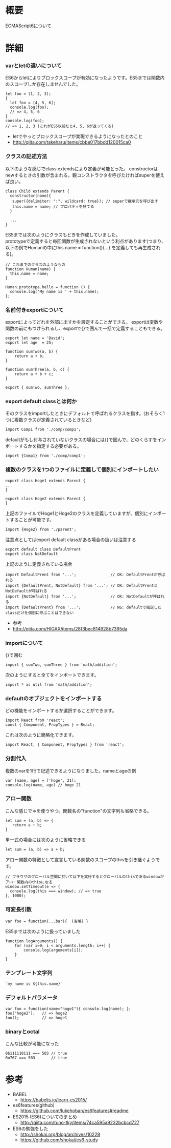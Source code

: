 # 概要
ECMAScript6について

# 詳細

### varとletの違いについて
ES6からletによりブロックスコープが有効になったようです。ES5までは関数内のスコープしか存在しませんでした。
```
let foo = [1, 2, 3];
{
  let foo = [4, 5, 6];
  console.log(foo);
  // => 4, 5, 6
}
console.log(foo);
// => 1, 2, 3 (これがES5以前だと4, 5, 6が返ってくる)
```
- letでやっとブロックスコープが実現できるようになったとのこと
 - http://qiita.com/takeharu/items/cbbe017bbdd120015ca0

### クラスの記述方法
以下のような感じでclass extendsにより定義が可能とった。
constructorはnewするときの引数が含まれる。親コンストラクタを呼びたければsuperを使えば良い。
```
class Child extends Parent {
  constructor(name){
   super({delimiter: ":", wildcard: true}); // superで継承元を呼び出す
   this.name = name; // プロパティを持てる
  }

  ...
}
```

ES5までは次のようにクラスもどきを作成していました。  
prototypeで定義すると毎回関数が生成されないという利点があります(つまり、以下の例でHumanの中にthis.name = function(){...} を定義しても再生成される)。
```
// これまでのクラスのようなもの
function Human(name) {
  this.name = name;
}
 
Human.prototype.hello = function () {
  console.log('My name is ' + this.name);
};
```

### 名前付きexportについて
exportによってどれを外部に出すかを設定することができる。 
exportは変数や関数の前にもつけられるし、exportで{}で囲んで一括で定義することもできる。
```
export let name = 'David';
export let age  = 25;

function sumTwo(a, b) {
    return a + b;
}
 
function sumThree(a, b, c) {
    return a + b + c;
}
 
export { sumTwo, sumThree };
```

### export default classとは何か
そのクラスをimportしたときにデフォルトで呼ばれるクラスを指す。(おそらく1つに複数クラスが定義されているときなど)
```
import Comp1 from './comp/comp1';
```

defaultがもし付与されていないクラスの場合には{}で囲んで、どのくらすをインポートするかを指定する必要がある。
```
import {Comp1} from './comp/comp1';
```

### 複数のクラスを1つのファイルに定義して個別にインポートしたい
```
export class Hoge1 extends Parent {
...
}

export class Hoge2 extends Parent {
}
```

上記のファイルでHoge1とHoge2のクラスを定義していますが、個別にインポートすることが可能です。
```
import {Hoge2} from './parent';
```

注意点としてはexport default classがある場合の扱いは注意する
```
export default class DefaultPrent
export class NotDefault
```

上記のように定義されている場合
```
import DefaultPrent from '...';               // OK: DefaultPrentが呼ばれる
import {DefaultPrent, NotDefault} from '...'; // OK: DefaultPrentとNotDefaultが呼ばれる
import {NotDefault} from '...';               // OK: NotDefaultが呼ばれる
import {DefaultPrent} from '...';             // NG: defaultで指定したclassだけを個別に呼ぶことはできない
```

- 参考
 - http://qiita.com/HIGAX/items/28f3bec814928b7395da

### importについて
{}で囲む
```
import { sumTwo, sumThree } from 'math/addition';
```

次のようにすると全てをインポートできます。
```
import * as util from 'math/addition';
```

### defaultのオブジェクトをインポートする
どの機能をインポートするか選択することができます。
```
import React from 'react';
const { Component, PropTypes } = React;
```

これは次のように簡略化できます。
```
import React, { Component, PropTypes } from 'react';
```


### 分割代入
複数のvarを1行で記述できるようになりました。nameとageの例
```
var [name, age] = ['hoge', 21];
console.log(name, age) // hoge 21
```

### アロー関数
こんな感じで=>を使うやつ。関数名の"function"の文字列も省略できる。
```
let sum = (a, b) => {
   return a + b;
}
```

単一式の場合には次のように省略できる
```
let sum = (a, b) => a + b;
```

アロー関数の特徴として宣言している関数のスコープのthisを引き継ぐようです。
```
// ブラウザのグローバル空間に於いて以下を実行するとグローバルのthisであるwindowがアロー関数内のthisになる
window.setTimeout(e => {
  console.log(this === window); // => true
}, 1000);
```

### 可変長引数
```
var foo = function(...bar){  (省略) }
```

ES5までは次のように扱っていました
```
function logArguments() {
    for (var i=0; i < arguments.length; i++) {
        console.log(arguments[i]);
    }
}
```

### テンプレート文字列
```
`my name is ${this.name}`
```

### デフォルトパラメータ
```
var foo = function(name="hoge1"){ console.log(name); };
foo("hoge2");   // => hoge2
foo();          // => hoge1
```

### binaryとoctal
こんな比較が可能になった
```
0b111110111 === 503 // true
0o767 === 503       // true
```


# 参考
- BABEL
  - https://babeljs.io/learn-es2015/
- es6features(github)
  - https://github.com/lukehoban/es6features#readme
- ES2015 (ES6)についてのまとめ
  - http://qiita.com/tuno-tky/items/74ca595a9232bcbcd727
- ES6の勉強をした
  - http://shokai.org/blog/archives/10229
  - https://github.com/shokai/es6-study
